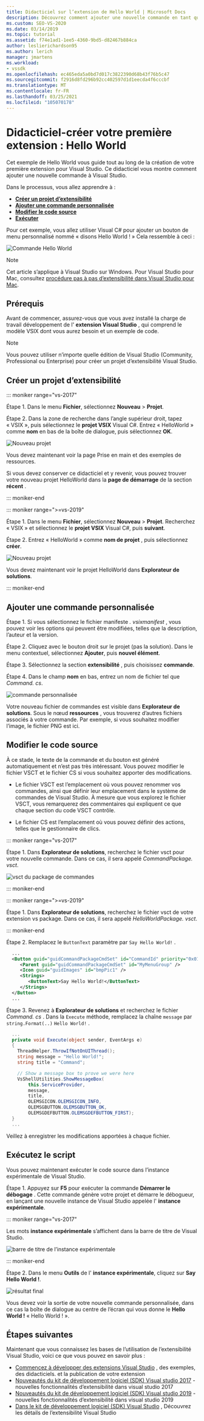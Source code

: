 ```yaml
---
title: Didacticiel sur l’extension de Hello World | Microsoft Docs
description: Découvrez comment ajouter une nouvelle commande en tant qu’extension à Visual Studio, ce qui implique la création d’un projet, l’ajout d’une commande et la modification du code source.
ms.custom: SEO-VS-2020
ms.date: 03/14/2019
ms.topic: tutorial
ms.assetid: f74e1ad1-1ee5-4360-9bd5-d82467b884ca
author: leslierichardson95
ms.author: lerich
manager: jmartens
ms.workload:
- vssdk
ms.openlocfilehash: ec465eda5a0bd7d017c3822390d68b43f76b5c47
ms.sourcegitcommit: f2916d8fd296b92cc402597d1d1eecda4f6cccbf
ms.translationtype: MT
ms.contentlocale: fr-FR
ms.lasthandoff: 03/25/2021
ms.locfileid: "105070178"
---
```

# <a name="tutorial---create-your-first-extension-hello-world"></a>Didacticiel-créer votre première extension : Hello World

Cet exemple de Hello World vous guide tout au long de la création de votre première extension pour Visual Studio. Ce didacticiel vous montre comment ajouter une nouvelle commande à Visual Studio.

Dans le processus, vous allez apprendre à :

* **[Créer un projet d’extensibilité](#create-an-extensibility-project)**
* **[Ajouter une commande personnalisée](#add-a-custom-command)**
* **[Modifier le code source](#modify-the-source-code)**
* **[Exécuter](#run-it)**

Pour cet exemple, vous allez utiliser Visual C# pour ajouter un bouton de menu personnalisé nommé « disons Hello World ! » Cela ressemble à ceci :

![Commande Hello World](media/hello-world-say-hello-world.png)

> [!NOTE]
> Cet article s’applique à Visual Studio sur Windows. Pour Visual Studio pour Mac, consultez [procédure pas à pas d’extensibilité dans Visual Studio pour Mac](/visualstudio/mac/extending-visual-studio-mac-walkthrough).

## <a name="prerequisites"></a>Prérequis

Avant de commencer, assurez-vous que vous avez installé la charge de travail développement de l' **extension Visual Studio** , qui comprend le modèle VSIX dont vous aurez besoin et un exemple de code.

> [!NOTE]
> Vous pouvez utiliser n’importe quelle édition de Visual Studio (Community, Professional ou Enterprise) pour créer un projet d’extensibilité Visual Studio.

## <a name="create-an-extensibility-project"></a>Créer un projet d’extensibilité

::: moniker range="vs-2017"

Étape 1. Dans le menu **Fichier**, sélectionnez **Nouveau** > **Projet**.

Étape 2. Dans la zone de recherche dans l’angle supérieur droit, tapez « VSIX », puis sélectionnez le **projet VSIX** Visual C#. Entrez « HelloWorld » comme **nom** en bas de la boîte de dialogue, puis sélectionnez **OK**.

![Nouveau projet](media/hello-world-new-project.png)

Vous devez maintenant voir la page Prise en main et des exemples de ressources.

Si vous devez conserver ce didacticiel et y revenir, vous pouvez trouver votre nouveau projet HelloWorld dans la **page de démarrage** de la section **récent** .

::: moniker-end

::: moniker range=">=vs-2019"

Étape 1. Dans le menu **Fichier**, sélectionnez **Nouveau** > **Projet**. Recherchez « VSIX » et sélectionnez le **projet VSIX** Visual C#, puis **suivant**.

Étape 2. Entrez « HelloWorld » comme **nom de projet** , puis sélectionnez **créer**.

![Nouveau projet](media/hello-world-new-project-2019.png)

Vous devez maintenant voir le projet HelloWorld dans **Explorateur de solutions**.

::: moniker-end

## <a name="add-a-custom-command"></a>Ajouter une commande personnalisée

Étape 1. Si vous sélectionnez le fichier manifeste *. vsixmanifest* , vous pouvez voir les options qui peuvent être modifiées, telles que la description, l’auteur et la version.

Étape 2. Cliquez avec le bouton droit sur le projet (pas la solution). Dans le menu contextuel, sélectionnez **Ajouter**, puis **nouvel élément**.

Étape 3. Sélectionnez la section **extensibilité** , puis choisissez **commande**.

Étape 4. Dans le champ **nom** en bas, entrez un nom de fichier tel que *Command. cs*.

![commande personnalisée](media/hello-world-vsix-command.png)

Votre nouveau fichier de commandes est visible dans **Explorateur de solutions**. Sous le nœud **ressources** , vous trouverez d’autres fichiers associés à votre commande. Par exemple, si vous souhaitez modifier l’image, le fichier PNG est ici.

## <a name="modify-the-source-code"></a>Modifier le code source

À ce stade, le texte de la commande et du bouton est généré automatiquement et n’est pas très intéressant. Vous pouvez modifier le fichier VSCT et le fichier CS si vous souhaitez apporter des modifications.

* Le fichier VSCT est l’emplacement où vous pouvez renommer vos commandes, ainsi que définir leur emplacement dans le système de commandes de Visual Studio. À mesure que vous explorez le fichier VSCT, vous remarquerez des commentaires qui expliquent ce que chaque section du code VSCT contrôle.

* Le fichier CS est l’emplacement où vous pouvez définir des actions, telles que le gestionnaire de clics.

::: moniker range="vs-2017"

Étape 1. Dans **Explorateur de solutions**, recherchez le fichier vsct pour votre nouvelle commande. Dans ce cas, il sera appelé *CommandPackage. vsct*.

![vsct du package de commandes](media/hello-world-command-package-vsct.png)

::: moniker-end

::: moniker range=">=vs-2019"

Étape 1. Dans **Explorateur de solutions**, recherchez le fichier vsct de votre extension vs package. Dans ce cas, il sera appelé *HelloWorldPackage. vsct*.

::: moniker-end

Étape 2. Remplacez le `ButtonText` paramètre par `Say Hello World!` .

```xml
  ...
  <Button guid="guidCommandPackageCmdSet" id="CommandId" priority="0x0100" type="Button">
     <Parent guid="guidCommandPackageCmdSet" id="MyMenuGroup" />
     <Icon guid="guidImages" id="bmpPic1" />
     <Strings>
        <ButtonText>Say Hello World!</ButtonText>
     </Strings>
  </Button>
  ...
```

Étape 3. Revenez à **Explorateur de solutions** et recherchez le fichier *Command. cs* . Dans la `Execute` méthode, remplacez la chaîne `message` par `string.Format(..)` `Hello World!` .

```csharp
  ...
  private void Execute(object sender, EventArgs e)
  {
    ThreadHelper.ThrowIfNotOnUIThread();
    string message = "Hello World!";
    string title = "Command";

    // Show a message box to prove we were here
    VsShellUtilities.ShowMessageBox(
        this.ServiceProvider,
        message,
        title,
        OLEMSGICON.OLEMSGICON_INFO,
        OLEMSGBUTTON.OLEMSGBUTTON_OK,
        OLEMSGDEFBUTTON.OLEMSGDEFBUTTON_FIRST);
  }
  ...
```

Veillez à enregistrer les modifications apportées à chaque fichier.

## <a name="run-it"></a>Exécutez le script

Vous pouvez maintenant exécuter le code source dans l’instance expérimentale de Visual Studio.

Étape 1. Appuyez sur **F5** pour exécuter la commande **Démarrer le débogage** . Cette commande génère votre projet et démarre le débogueur, en lançant une nouvelle instance de Visual Studio appelée l' **instance expérimentale**.

::: moniker range="vs-2017"

Les mots **instance expérimentale** s’affichent dans la barre de titre de Visual Studio.

![barre de titre de l’instance expérimentale](media/hello-world-exp-instance.png)

::: moniker-end

Étape 2. Dans le menu **Outils** de l' **instance expérimentale**, cliquez sur **Say Hello World !**.

![résultat final](media/hello-world-final-result.png)

Vous devez voir la sortie de votre nouvelle commande personnalisée, dans ce cas la boîte de dialogue au centre de l’écran qui vous donne le **Hello World !** « Hello World ! ».

## <a name="next-steps"></a>Étapes suivantes

Maintenant que vous connaissez les bases de l’utilisation de l’extensibilité Visual Studio, voici ce que vous pouvez en savoir plus :

* [Commencez à développer des extensions Visual Studio](starting-to-develop-visual-studio-extensions.md) , des exemples, des didacticiels. et la publication de votre extension
* [Nouveautés du kit de développement logiciel (SDK) Visual studio 2017](what-s-new-in-the-visual-studio-2017-sdk.md) -nouvelles fonctionnalités d’extensibilité dans visual studio 2017
* [Nouveautés du kit de développement logiciel (SDK) Visual studio 2019](whats-new-visual-studio-2019-sdk.md) -nouvelles fonctionnalités d’extensibilité dans visual studio 2019
* [Dans le kit de développement logiciel (SDK) Visual Studio](internals/inside-the-visual-studio-sdk.md) , Découvrez les détails de l’extensibilité Visual Studio
